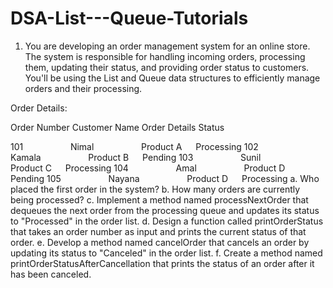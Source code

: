 # DSA-List---Queue-Tutorials
01. You are developing an order management system for an online store. The system is responsible for handling incoming orders, processing them, updating their status, and providing order status to customers. You'll be using the List and Queue data structures to efficiently manage orders and their processing.
   
Order Details:

Order Number Customer Name Order Details Status

101 &emsp; &emsp; &emsp; &emsp; Nimal &emsp; &emsp; &emsp; &emsp; Product A &emsp;  Processing
102 &emsp; &emsp; &emsp; &emsp; Kamala &emsp; &emsp; &emsp; &emsp; Product B &emsp;  Pending
103 &emsp; &emsp; &emsp; &emsp; Sunil &emsp; &emsp; &emsp; &emsp; Product C &emsp;  Processing
104 &emsp; &emsp; &emsp; &emsp; Amal &emsp; &emsp; &emsp; &emsp; Product D &emsp;  Pending
105 &emsp; &emsp; &emsp; &emsp; Nayana &emsp; &emsp; &emsp; &emsp; Product D &emsp;  Processing
a. Who placed the first order in the system?
b. How many orders are currently being processed?
c. Implement a method named processNextOrder that dequeues the next order from the 
processing queue and updates its status to "Processed" in the order list.
d. Design a function called printOrderStatus that takes an order number as input and 
prints the current status of that order.
e. Develop a method named cancelOrder that cancels an order by updating its status to 
"Canceled" in the order list.
f. Create a method named printOrderStatusAfterCancellation that prints the status of an 
order after it has been canceled.

